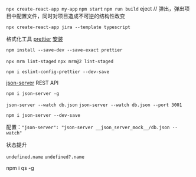 `npx create-react-app my-app`
`npm start`
`npm run build`
eject // 弹出，弹出项目中配置文件，同时对项目造成不可逆的结构性改变

`npx create-react-app jira --template typescript`

格式化工具 [prettier](https://prettier.io/) [安装](https://prettier.io/docs/en/install.html)

`npm install --save-dev --save-exact prettier`

`npx mrm lint-staged`
`npx mrm@2 lint-staged`

`npm i eslint-config-prettier --dev-save`

[json-server](https://github.com/typicode/json-server/)
REST API

`npm i json-server -g`

`json-server --watch db.json`
`json-server --watch db.json --port 3001`

`npm i json-server --dev-save`

配置：`"json-server": "json-server __json_server_mock__/db.json --watch"`

状态提升

`undefined.name`
`undefined?.name`

npm i qs -g
